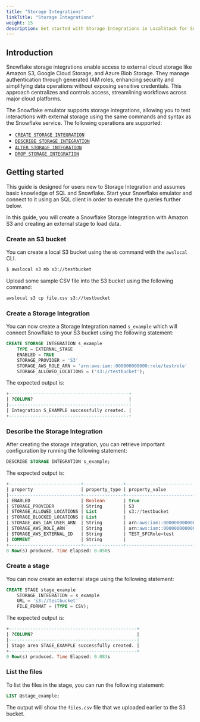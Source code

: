 ```yaml
---
title: "Storage Integrations"
linkTitle: "Storage Integrations"
weight: 15
description: Get started with Storage Integrations in LocalStack for Snowflake
---
```


## Introduction

Snowflake storage integrations enable access to external cloud storage like Amazon S3, Google Cloud Storage, and Azure Blob Storage. They manage authentication through generated IAM roles, enhancing security and simplifying data operations without exposing sensitive credentials. This approach centralizes and controls access, streamlining workflows across major cloud platforms.

The Snowflake emulator supports storage integrations, allowing you to test interactions with external storage using the same commands and syntax as the Snowflake service. The following operations are supported:

-   [`CREATE STORAGE INTEGRATION`](https://docs.snowflake.com/en/sql-reference/sql/create-storage-integration)
-   [`DESCRIBE STORAGE INTEGRATION`](https://docs.snowflake.com/en/sql-reference/sql/describe-storage-integration)
-   [`ALTER STORAGE INTEGRATION`](https://docs.snowflake.com/en/sql-reference/sql/alter-storage-integration)
-   [`DROP STORAGE INTEGRATION`](https://docs.snowflake.com/en/sql-reference/sql/drop-storage-integration)

## Getting started

This guide is designed for users new to Storage Integration and assumes basic knowledge of SQL and Snowflake. Start your Snowflake emulator and connect to it using an SQL client in order to execute the queries further below.

In this guide, you will create a Snowflake Storage Integration with Amazon S3 and creating an external stage to load data.

### Create an S3 bucket

You can create a local S3 bucket using the `mb` command with the `awslocal` CLI.

```bash
$ awslocal s3 mb s3://testbucket
```

Upload some sample CSV file into the S3 bucket using the following command:

```bash 
awslocal s3 cp file.csv s3://testbucket
```

### Create a Storage Integration

You can now create a Storage Integration named `s_example` which will connect Snowflake to your S3 bucket using the following statement:

```sql
CREATE STORAGE INTEGRATION s_example
    TYPE = EXTERNAL_STAGE 
    ENABLED = TRUE 
    STORAGE_PROVIDER = 'S3'
    STORAGE_AWS_ROLE_ARN = 'arn:aws:iam::000000000000:role/testrole'
    STORAGE_ALLOWED_LOCATIONS = ('s3://testbucket');
```

The expected output is:

```sql
+---------------------------------------------+
| ?COLUMN?                                    |
|---------------------------------------------|
| Integration S_EXAMPLE successfully created. |
+---------------------------------------------+
```

### Describe the Storage Integration

After creating the storage integration, you can retrieve important configuration by running the following statement:

```sql 
DESCRIBE STORAGE INTEGRATION s_example;
```

The expected output is:

```sql
+---------------------------+---------------+-----------------------------------------+------------------+
| property                  | property_type | property_value                          | property_default |
|---------------------------+---------------+-----------------------------------------+------------------|
| ENABLED                   | Boolean       | true                                    | false            |
| STORAGE_PROVIDER          | String        | S3                                      |                  |
| STORAGE_ALLOWED_LOCATIONS | List          | s3://testbucket                         | []               |
| STORAGE_BLOCKED_LOCATIONS | List          |                                         | []               |
| STORAGE_AWS_IAM_USER_ARN  | String        | arn:aws:iam::000000000000:user/test     |                  |
| STORAGE_AWS_ROLE_ARN      | String        | arn:aws:iam::000000000000:role/testrole |                  |
| STORAGE_AWS_EXTERNAL_ID   | String        | TEST_SFCRole=test                       |                  |
| COMMENT                   | String        |                                         |                  |
+---------------------------+---------------+-----------------------------------------+------------------+
8 Row(s) produced. Time Elapsed: 0.050s
```

### Create a stage

You can now create an external stage using the following statement:

```sql 
CREATE STAGE stage_example
    STORAGE_INTEGRATION = s_example
    URL = 's3://testbucket'
    FILE_FORMAT = (TYPE = CSV);
```

The expected output is:

```sql
+------------------------------------------------+
| ?COLUMN?                                       |
|------------------------------------------------|
| Stage area STAGE_EXAMPLE successfully created. |
+------------------------------------------------+
0 Row(s) produced. Time Elapsed: 0.083s
```

### List the files

To list the files in the stage, you can run the following statement:

```sql
LIST @stage_example;
```

The output will show the `files.csv` file that we uploaded earlier to the S3 bucket.
